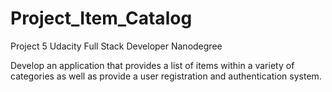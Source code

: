 # Project_Item_Catalog
Project 5 Udacity Full Stack Developer Nanodegree

Develop an application that provides a list of items within a variety of categories as well as provide a user registration and authentication system.
